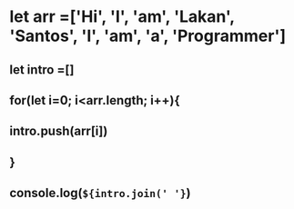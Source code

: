 #  let arr =['Hi', 'I', 'am', 'Lakan', 'Santos', 'I',  'am', 'a', 'Programmer']
## let intro =[]
## for(let i=0; i<arr.length; i++){
##   intro.push(arr[i])
## }

## console.log(`${intro.join(' '}`)
